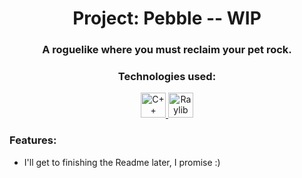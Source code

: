 <span>
  <h1 align="center"> Project: Pebble -- WIP</h1>
  <h3 align="center"> A roguelike where you must reclaim your pet rock. </h3>
  <p align="center"></p>
</span>

<span>
  <h3 align="center">Technologies used:</h3>
  <span>
      <p align="center">
        <a href="https://cplusplus.com" target="_blank" rel="noreferrer"> <img src="https://cdn.worldvectorlogo.com/logos/c.svg" alt="C++" width="40" height="40"/> </a> 
        <a href="https://www.raylib.com/" target="_blank" rel="noreferrer"> <img src="https://upload.wikimedia.org/wikipedia/commons/f/f4/Raylib_logo.png" alt="Raylib" width="40" height="40"/> </a> 
      </p>
  </span>
</span>

<span>
  <h3>Features:</h3>
  <ul>
    <li>I'll get to finishing the Readme later, I promise :)</li>
  </ul>
</span>
